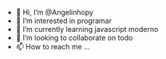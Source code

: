 - 👋 Hi, I’m @Angelinhopy
- 👀 I’m interested in programar
- 🌱 I’m currently learning  javascript moderno
- 💞️ I’m looking to collaborate on  todo
- 📫 How to reach me ...

<!---
Angelinhopy/Angelinhopy is a ✨ special ✨ repository because its `README.md` (this file) appears on your GitHub profile.
You can click the Preview link to take a look at your changes.
--->

